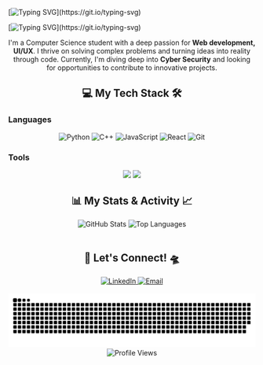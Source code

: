 
<!-- BANNER -->
[![Typing SVG](https://readme-typing-svg.demolab.com?font=Berlin+Sans+FB&weight=700&size=50&duration=2000&pause=1200&color=000000&background=E8D67D&center=true&vCenter=true&repeat=false&width=1000&height=100&lines=Hey+there%2C+AKHIL+ANIL+here+!!)](https://git.io/typing-svg)

<!-- INTRODUCTION (Typing Animation) -->
[![Typing SVG](https://readme-typing-svg.demolab.com?font=Berlin+Sans+FB&size=30&pause=1000&color=F7EE00&center=true&width=1000&height=70&lines=A+Passionate+CS+Student+;Always+Learning+and+Building+;Currently+working+on+Cyber+Security;Welcome+to+my+part+of+the+internet!!)](https://git.io/typing-svg)
<div align="center">
  <p>
    I'm a Computer Science student with a deep passion for <b>Web development, UI/UX</b>. I thrive on solving complex problems and turning ideas into reality through code. Currently, I'm diving deep into <b>Cyber Security</b> and looking for opportunities to contribute to innovative projects.
  </p>
</div>

<!-- TECH STACK -->
<h2 align="center">💻 My Tech Stack 🛠️</h2>
<h3> Languages </h3>
<div align="center">
  <p>
    <img src="https://img.shields.io/badge/Python-3776AB?style=for-the-badge&logo=python&logoColor=white" alt="Python">
    <img src="https://img.shields.io/badge/C%2B%2B-00599C?style=for-the-badge&logo=c%2B%2B&logoColor=white" alt="C++">
    <img src="https://img.shields.io/badge/JavaScript-F7DF1E?style=for-the-badge&logo=javascript&logoColor=black" alt="JavaScript">
    <img src="https://img.shields.io/badge/React-20232A?style=for-the-badge&logo=react&logoColor=61DAFB" alt="React">
    <img src="https://img.shields.io/badge/Git-F05032?style=for-the-badge&logo=git&logoColor=white" alt="Git">
 </p>
</div>
<h3> Tools </h3>
<div align="center">
  <p>
    <img src="https://img.shields.io/badge/Kali%20Linux-557C94?style=for-the-badge&logo=kalilinux&logoColor=white">
    <img src="https://img.shields.io/badge/Figma-F24E1E?style=for-the-badge&logo=figma&logoColor=white">
     </p>
</div>

<!-- DYNAMIC STATS (GitHub & Wakatime) -->
<h2 align="center">📊 My Stats & Activity 📈</h2>
<div align="center">
  <!-- GitHub Stats -->
  <img src="https://github-readme-stats.vercel.app/api?username=akhilagilgal&show_icons=true&theme=tokyonight&hide_border=true&count_private=true&include_all_commits=true" alt="GitHub Stats" width="49%"/>
  <!-- Top Languages -->
  <img src="https://github-readme-stats.vercel.app/api/top-langs/?username=akhilagilgal&layout=compact&theme=tokyonight&hide_border=true&langs_count=8" alt="Top Languages" width="49%"/>
  <br>
  <!-- Wakatime Card -->
  </div>
<br>

<!-- FEATURED PROJECTS -->
<!-- CONNECT WITH ME -->
<h2 align="center">🤝 Let's Connect! 🛸</h2>
<div align="center">
  <a href="www.linkedin.com/in/akhilanil728" target="_blank">
    <img src="https://img.shields.io/badge/LinkedIn-0077B5?style=for-the-badge&logo=linkedin&logoColor=white" alt="LinkedIn">
  </a>
    <a href="mailto:akhilagilgal@gmail.com" target="_blank">
    <img src="https://img.shields.io/badge/Email-D14836?style=for-the-badge&logo=gmail&logoColor=white" alt="Email">
  </a>
  </div>
<br>


<!-- GITHUB CONTRIBUTION SNAKE (FIERY VERSION) -->
<div align="center">
  <img src="https://raw.githubusercontent.com/akhilagilgal/akhilagilgal/main/dist/fire-snake.svg" alt="Fiery Snake Animation">
</div>

<!-- FOOTER -->
<div align="center">
  <img src="https://komarev.com/ghpvc/?username=akhilagilgal&style=for-the-badge&color=brightgreen" alt="Profile Views">
</div>

